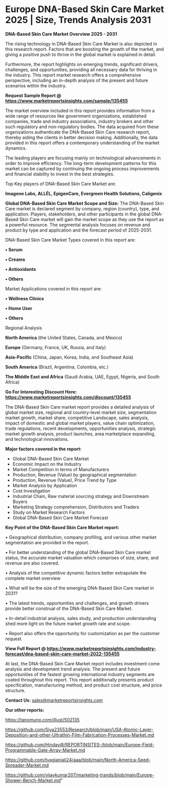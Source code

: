 # Europe DNA-Based Skin Care Market 2025 | Size, Trends Analysis 2031

<Strong> DNA-Based Skin Care Market Overview 2025 - 2031</strong>

The rising technology in DNA-Based Skin Care Market is also depicted in this research report. Factors that are boosting the growth of the market, and giving a positive push to thrive in the global market is explained in detail.

Furthermore, the report highlights on emerging trends, significant drivers, challenges, and opportunities, providing all necessary data for thriving in the industry. This report market research offers a comprehensive perspective, including an in-depth analysis of the present and future scenarios within the industry.

<strong>Request Sample Report @ <a href=https://www.marketreportsinsights.com/sample/135455>https://www.marketreportsinsights.com/sample/135455</a></strong>

The market overview included in this report provides information from a wide range of resources like government organizations, established companies, trade and industry associations, industry brokers and other such regulatory and non-regulatory bodies. The data acquired from these organizations authenticate the DNA-Based Skin Care research report, thereby aiding the clients in better decision making. Additionally, the data provided in this report offers a contemporary understanding of the market dynamics.

The leading players are focusing mainly on technological advancements in order to improve efficiency. The long-term development patterns for this market can be captured by continuing the ongoing process improvements and financial stability to invest in the best strategies.

Top Key players of DNA-Based Skin Care Market are:

<strong>Imagene Labs, ALLÉL, EpigenCare, Evergreen Health Solutions, Caligenix</strong>

<strong><b>Global DNA-Based Skin Care Market Scope and Size:</b></strong>
The DNA-Based Skin Care market is declared segment by company, region (country), type, and application. Players, stakeholders, and other participants in the global DNA-Based Skin Care market will gain the market scope as they use the report as a powerful resource. The segmental analysis focuses on revenue and product by type and application and the forecast period of 2025-2031.

DNA-Based Skin Care Market Types covered in this report are:

<strong>• Serum

• Creams

• Antioxidants

• Others</strong>

Market Applications covered in this report are:

<strong>• Wellness Clinics

• Home User

• Others</strong> 

Regional Analysis

<strong>North America</strong> (the United States, Canada, and Mexico)

<strong>Europe</strong> (Germany, France, UK, Russia, and Italy)

<strong>Asia-Pacific</strong> (China, Japan, Korea, India, and Southeast Asia)

<strong>South America</strong> (Brazil, Argentina, Colombia, etc.)

<strong>The Middle East and Africa</strong> (Saudi Arabia, UAE, Egypt, Nigeria, and South Africa)

<strong>Go For Interesting Discount Here: <a href=https://www.marketreportsinsights.com/discount/135455>https://www.marketreportsinsights.com/discount/135455</a></strong>

The DNA-Based Skin Care market report provides a detailed analysis of global market size, regional and country-level market size, segmentation market growth, market share, competitive Landscape, sales analysis, impact of domestic and global market players, value chain optimization, trade regulations, recent developments, opportunities analysis, strategic market growth analysis, product launches, area marketplace expanding, and technological innovations.

<strong><b>Major factors covered in the report:</b></strong>
<ul>
  <li>Global DNA-Based Skin Care Market </li>
  <li>Economic Impact on the Industry</li>
  <li>Market Competition in terms of Manufacturers</li>
  <li>Production, Revenue (Value) by geographical segmentation</li>
  <li>Production, Revenue (Value), Price Trend by Type</li>
  <li>Market Analysis by Application</li>
  <li>Cost Investigation</li>
  <li>Industrial Chain, Raw material sourcing strategy and Downstream Buyers</li>
  <li>Marketing Strategy comprehension, Distributors and Traders</li>
  <li>Study on Market Research Factors</li>
  <li>Global DNA-Based Skin Care Market Forecast</li>
</ul>

<strong><b>Key Point of the DNA-Based Skin Care Market report:</b></strong>

• Geographical distribution, company profiling, and various other market segmentation are provided in the report.

• For better understanding of the global DNA-Based Skin Care market status, the accurate market valuation which comprises of size, share, and revenue are also covered.

• Analysis of the competitive dynamic factors better extrapolate the complete market overview

• What will be the size of the emerging DNA-Based Skin Care market in 2031?

• The latest trends, opportunities and challenges, and growth drivers provide better construal of the DNA-Based Skin Care Market.

• In-detail industrial analysis, sales study, and production understanding shed more light on the future market growth rate and scope.

• Report also offers the opportunity for customization as per the customer request.

<strong><b>View Full Report @ <a href=https://www.marketreportsinsights.com/industry-forecast/dna-based-skin-care-market-2022-135455>https://www.marketreportsinsights.com/industry-forecast/dna-based-skin-care-market-2022-135455</a></b></strong>


At last, the DNA-Based Skin Care Market report includes investment come analysis and development trend analysis. The present and future opportunities of the fastest growing international industry segments are coated throughout this report. This report additionally presents product specification, manufacturing method, and product cost structure, and price structure.

<strong>Contact Us:</strong>
sales@marketreportsinsights.com

<strong>Our other reports:</strong>

<a href=https://tanomuno.com/illust/502135>https://tanomuno.com/illust/502135</a>

<a href=https://github.com/Siya23553/Research/blob/main/USA-Atomic-Layer-Deposition-and-other-Ultrathin-Film-Fabrication-Processes-Market.md>https://github.com/Siya23553/Research/blob/main/USA-Atomic-Layer-Deposition-and-other-Ultrathin-Film-Fabrication-Processes-Market.md</a>

<a href=https://github.com/Hindavi8/REPORTINSITES-/blob/main/Europe-Field-Programmable-Gate-Array-Market.md>https://github.com/Hindavi8/REPORTINSITES-/blob/main/Europe-Field-Programmable-Gate-Array-Market.md</a>

<a href=https://github.com/tyagianjali24/aaa/blob/main/North-America-Seed-Spreader-Market.md>https://github.com/tyagianjali24/aaa/blob/main/North-America-Seed-Spreader-Market.md</a>

<a href=https://github.com/vijaykumar207/marketing-trands/blob/main/Europe-Shower-Bench-Market.md>https://github.com/vijaykumar207/marketing-trands/blob/main/Europe-Shower-Bench-Market.md</a>"
